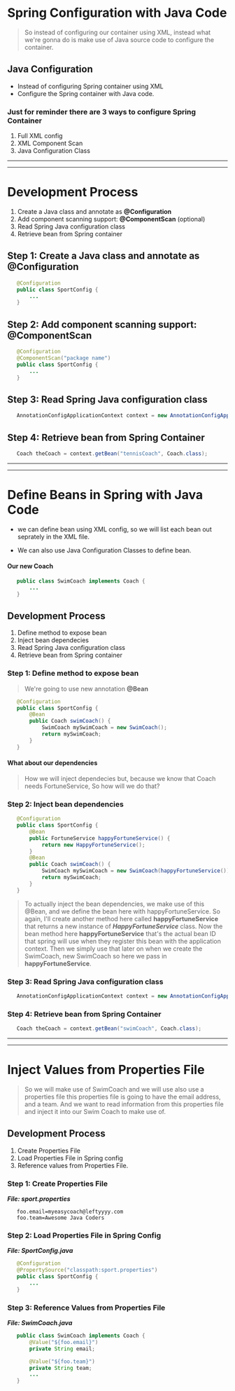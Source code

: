 # Spring Configuration with Java Code

> So instead of configuring our container using XML, instead what we're gonna do is make use of Java source code to configure the container.

## Java Configuration

- Instead of configuring Spring container using XML
- Configure the Spring container with Java code.

### Just for reminder there are 3 ways to configure Spring Container

1. Full XML config
2. XML Component Scan
3. Java Configuration Class

********
********

# Development Process

1. Create a Java class and annotate as **@Configuration**
2. Add component scanning support: **@ComponentScan** (optional)
3. Read Spring Java configuration class
4. Retrieve bean from Spring container

## Step 1: Create a Java class and annotate as @Configuration

 ```Java
    @Configuration
    public class SportConfig {
        ...
    }
 ```

## Step 2: Add component scanning support: @ComponentScan

 ```Java
    @Configuration
    @ComponentScan("package name")
    public class SportConfig {
        ...
    }
 ```

## Step 3: Read Spring Java configuration class

 ```Java
    AnnotationConfigApplicationContext context = new AnnotationConfigApplicationContext(SportConfig.class);
 ```

## Step 4: Retrieve bean from Spring Container

 ```Java
    Coach theCoach = context.getBean("tennisCoach", Coach.class);
 ```

********
********

# Define Beans in Spring with Java Code

- we can define bean using XML config, so we will list each bean out seprately in the XML file.

- We can also use Java Configuration Classes to define bean.

#### Our new Coach

 ```Java
    public class SwimCoach implements Coach {
        ...
    }
 ```

## Development Process

1. Define method to expose bean
2. Inject bean dependecies
3. Read Spring Java configuration class
4. Retrieve bean from Spring container

### Step 1: Define method to expose bean

> We're going to use new annotation **@Bean**

 ```Java
    @Configuration
    public class SportConfig {
        @Bean
        public Coach swimCoach() {
            SwimCoach mySwimCoach = new SwimCoach();
            return mySwimCoach;
        }
    }
 ```

#### What about our dependencies

 > How we will inject dependecies but, because we know that Coach needs FortuneService, So how will we do that?

### Step 2: Inject bean dependencies

 ```Java
    @Configuration
    public class SportConfig {
        @Bean
        public FortuneService happyFortuneService() {
            return new HappyFortuneService();
        }
        @Bean
        public Coach swimCoach() {
            SwimCoach mySwimCoach = new SwimCoach(happyFortuneService());
            return mySwimCoach;
        }
    }
 ```

 > To actually inject the bean dependencies, we make use of this @Bean, and we define the bean here with happyFortuneService. So again, I'll create another method here called **happyFortuneService** that returns a new instance of ***HappyFortuneService*** class. Now the bean method here **happyFortuneService** that's the actual bean ID that spring will use when they register this bean with the application context. Then we simply use that later on when we create the SwimCoach, new SwimCoach so here we pass in **happyFortuneService**.

### Step 3: Read Spring Java configuration class

 ```Java
    AnnotationConfigApplicationContext context = new AnnotationConfigApplicationContext(SportConfig.class);
 ```

### Step 4: Retrieve bean from Spring Container

 ```Java
    Coach theCoach = context.getBean("swimCoach", Coach.class);
 ```

********
********

# Inject Values from Properties File

> So we will make use of SwimCoach and we will use also use a properties file this properties file is going to have the email address, and a team. And we want to read information from this properties file and inject it into our Swim Coach to make use of.

## Development Process

1. Create Properties File
2. Load Properties File in Spring config
3. Reference values from Properties File.

### Step 1: Create Properties File

***File: sport.properties***

 ```Properties
    foo.email=myeasycoach@leftyyyy.com
    foo.team=Awesome Java Coders
 ```

### Step 2: Load Properties File in Spring Config

***File: SportConfig.java***

 ```Java
    @Configuration
    @PropertySource("classpath:sport.properties")
    public class SportConfig {
        ...
    }
 ```

### Step 3: Reference Values from Properties File

***File: SwimCoach.java***

 ```Java
    public class SwimCoach implements Coach {
        @Value("${foo.email}")
        private String email;

        @Value("${foo.team}")
        private String team;
        ...
    }
 ```
